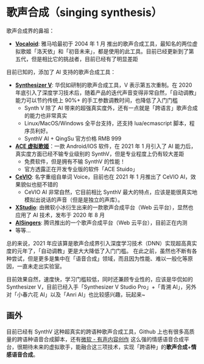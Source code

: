 # 歌声合成（singing synthesis）

歌声合成界的鼻祖：

- [**Vocaloid**](https://zh.moegirl.org.cn/VOCALOID): 雅马哈最初于 2004 年 1 月 推出的歌声合成工具，最知名的两位虚拟歌姬「洛天依」和「初音未来」，都是使用的此工具。目前已经更新到了第五代，但是相比它的挑战者，目前已经有了明显差距


目前已知的，添加了 AI 支持的歌声合成工具：

- [**Synthesizer V**](https://zh.moegirl.org.cn/Synthesizer_V): 华侃如研制的歌声合成工具，V 表示第五次重制。在 2020 年底引入了深度学习技术后，随着产品的迭代声音变得非常自然，「自动调教」能力可以节约传统上 90%+ 的手工参数调教时间，也降低了入门门槛
  - Synth V 除了 AI 带来的超强真实度外，还有一点就是「跨语言」歌声合成的能力也非常真实
  - Linux/MacOS/Windows 全平台支持，还支持 lua/ecmascript 脚本，程序员利好。
  - SynthV AI + QingSu 官方价格 RMB 999
- [**ACE 虚拟歌姬**](https://zh.moegirl.org.cn/ACE%E8%99%9A%E6%8B%9F%E6%AD%8C%E5%A7%AC)：一款 Android/IOS 软件，在 2021 年 1 月引入了 AI 能力后，真实度方面已经不输专业级别的 SynthV，但是专业程度上仍有较大差距
  - 免费软件，但是拥有不输 SynthV 的性能！
  - 官方透露正在开发专业版的软件「ACE Stuido」
- [**CeVIO**](https://zh.moegirl.org.cn/zh-tw/CeVIO): 名字重组自单词 Voice，目前也在 2021 年 1 月推出了 CeVIO AI，效果貌似也挺不错的
  - CeVIO AI 非常自然，它目前相比 SynthV 最大的特点，应该是能很真实地模拟出说话的声音（但是是独立的声库）。
- [**XStudio**](https://zh.moegirl.org.cn/X_Studio_%C2%B7_%E6%AD%8C%E6%89%8B): 由微软小冰衍生出来的一款歌声合成平台（Web 云平台），显然也应用了 AI 技术，发布于 2020 年 8 月
- [**AISingers**](https://zh.moegirl.org.cn/AISingers): 腾讯推出的一个歌声合成平台（Web 云平台），目前正在内测
- 等等...

总的来说，2021 年应该算是歌声合成界引入深度学习技术（DNN）实现超高真实度的元年了，「自动调教」更是大大降低了入门门槛。
在此之前，虽然也不断有各种尝试，但是更多是集中在「语音合成」领域，而且因为性能、难以一般化等原因，一直未走出实验室。

目前效果自然，速度快，学习门槛较低，同时还兼顾专业性的，应该是华侃如的 Synthesizer V，目前已经入手「Synthesizer V Studio Pro」+「青溯 AI」，另外对「小春六花 AI」以及「Anri AI」也比较感兴趣，玩起来~


## 画外

目前已经有 SynthV 这种超真实的跨语种歌声合成工具，Github 上也有很多高质量的跨语种语音合成脚本，还有[微软 - 有声内容创作](https://speech.microsoft.com/audiocontentcreation) 这么强的情感语音合成平台，很期待未来的虚拟歌手，能融合这三项技术，实现「跨语种」的**歌声合成**+**情感语音合成**。


